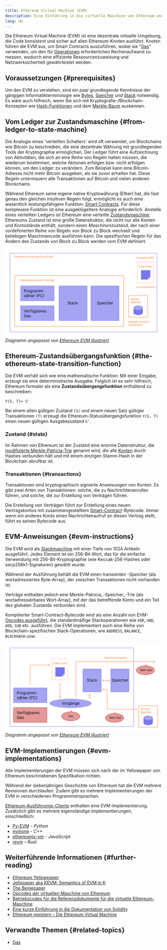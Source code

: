 ```yaml
---
title: Ethereum Virtual Machine (EVM)
description: Eine Einführung in die virtuelle Maschine von Ethereum und wie sie sich auf Zustand, Transaktionen und Smart Contracts bezieht.
lang: de
---
```


Die Ethereum Virtual Machine (EVM) ist eine dezentrale virtuelle Umgebung, die Code konsistent und sicher auf allen Ethereum-Knoten ausführt. Knoten führen die EVM aus, um Smart Contracts auszuführen, wobei sie "[Gas](/gas/)" verwenden, um den für [Operationen](/developers/docs/evm/opcodes/) erforderlichen Rechenaufwand zu messen, wodurch eine effiziente Ressourcenzuweisung und Netzwerksicherheit gewährleistet werden.

## Voraussetzungen {#prerequisites}

Um den EVM zu verstehen, sind ein paar grundlegende Kenntnisse der gängigen Informatikterminologie wie [Bytes](https://wikipedia.org/wiki/Byte), [Speicher](https://wikipedia.org/wiki/Computer_memory) und [Stack](https://wikipedia.org/wiki/Stack_(abstract_data_type)) notwendig. Es wäre auch hilfreich, wenn Sie sich mit Kryptografie-/Blockchain-Konzepten wie [Hash-Funktionen](https://wikipedia.org/wiki/Cryptographic_hash_function) und dem [Merkle-Baum](https://wikipedia.org/wiki/Merkle_tree) auskennen.

## Vom Ledger zur Zustandsmaschine {#from-ledger-to-state-machine}

Die Analogie eines 'verteilten Schalters' wird oft verwendet, um Blockchains wie Bitcoin zu beschreiben, die eine dezentrale Währung mit grundlegenden Tools der Kryptographie ermöglichen. Der Ledger führt eine Aufzeichnung von Aktivitäten, die sich an eine Reihe von Regeln halten müssen, die wiederum bestimmen, welche Aktionen erfolgen bzw. nicht erfolgen können, um den Ledger zu verändern. Zum Beispiel kann eine Bitcoin-Adresse nicht mehr Bitcoin ausgeben, als sie zuvor erhalten hat. Diese Regeln untermauern alle Transaktionen auf Bitcoin und vielen anderen Blockchains.

Während Ethereum seine eigene native Kryptowährung (Ether) hat, die fast genau den gleichen intuitiven Regeln folgt, ermöglicht es auch eine wesentlich leistungsfähigere Funktion: [Smart Contracts](/developers/docs/smart-contracts/). Für diese komplexere Funktion ist eine ausgeklügeltere Analogie erforderlich. Anstelle eines verteilten Ledgers ist Ethereum eine verteilte [Zustandsmaschine](https://wikipedia.org/wiki/Finite-state_machine). Ethereums Zustand ist eine große Datenstruktur, die nicht nur alle Konten und Kontostände enthält, sondern einen _Maschinenzustand_, der nach einer vordefinierten Reihe von Regeln von Block zu Block wechselt und beliebigen Maschinencode ausführen kann. Die spezifischen Regeln für das Ändern des Zustands von Block zu Block werden vom EVM definiert.

![Ein Diagramm, das die Funktionsweise eines Kontos zeigt](./evm.png) _Diagramm angepasst von [Ethereum EVM illustriert](https://takenobu-hs.github.io/downloads/ethereum_evm_illustrated.pdf)_

## Ethereum-Zustandsübergangsfunktion {#the-ethereum-state-transition-function}

Die EVM verhält sich wie eine mathematische Funktion: Mit einer Eingabe, erzeugt sie eine deterministische Ausgabe. Folglich ist es sehr hilfreich, Ethereum formaler als eine **Zustandsübergangsfunktion** enthaltend zu beschreiben:

```
Y(S, T)= S'
```

Bei einem alten gültigen Zustand `(S)` und einem neuen Satz gültiger Transaktionen `(T)` erzeugt die Ethereum-Statusübergangsfunktion `Y(S, T)` einen neuen gültigen Ausgabezustand `S'`.

### Zustand {#state}

Im Rahmen von Ethereum ist der Zustand eine enorme Datenstruktur, die [ modifizierte Merkle-Patricia-Trie](/developers/docs/data-structures-and-encoding/patricia-merkle-trie/) genannt wird, die alle [Konten](/developers/docs/accounts/) durch Hashes verbunden hält und mit einem einzigen Stamm-Hash in der Blockchain abrufbar ist.

### Transaktionen {#transactions}

Transaktionen sind kryptographisch signierte Anweisungen von Konten. Es gibt zwei Arten von Transaktionen: solche, die zu Nachrichtenanrufen führen, und solche, die zur Erstellung von Verträgen führen.

Die Erstellung von Verträgen führt zur Erstellung eines neuen Vertragskontos mit zusammengestelltem [Smart-Contract](/developers/docs/smart-contracts/anatomy/)-Bytecode. Immer wenn ein anderes Konto einen Nachrichtenaufruf an diesen Vertrag stellt, führt es seinen Bytecode aus.

## EVM-Anweisungen {#evm-instructions}

Die EVM wird als [Stackmaschine](https://wikipedia.org/wiki/Stack_machine) mit einer Tiefe von 1024 Artikeln ausgeführt. Jedes Element ist ein 256-Bit-Wort, das für die einfache Verwendung mit 256-Bit-Kryptographie (wie Keccak-256-Hashes oder secp256k1-Signaturen) gewählt wurde.

Während der Ausführung behält die EVM einen transienten _-Speicher_ (als wortadressiertes Byte-Array), der zwischen Transaktionen nicht vorhanden ist.

Verträge enthalten jedoch eine Merkle-Patricia_-Speicher_-Trie (als wortadressierbares Wort-Array), mit der das betreffende Konto und ein Teil des globalen Zustands verbunden sind.

Kompilierter Smart-Contract-Bytecode wird als eine Anzahl von EVM-[Opcodes ausgeführt](/developers/docs/evm/opcodes), die standardmäßige Stackoperationen wie `XOR`, `UND`, `ADD`, `SUB` etc. ausführen. Die EVM implementiert auch eine Reihe von Blockchain-spezifischen Stack-Operationen, wie `ADDRESS`, `BALANCE`, `BLOCKHASH` usw.

![Ein Diagramm, das zeigt, wo Gas im EVM-Betrieb benötigt wird](../gas/gas.png) _Diagramm angepasst von [Ethereum EVM illustriert](https://takenobu-hs.github.io/downloads/ethereum_evm_illustrated.pdf)_

## EVM-Implementierungen {#evm-implementations}

Alle Implementierungen der EVM müssen sich nach der im Yellowpaper von Ethereum beschriebenen Spezifikation richten.

Während der siebenjährigen Geschichte von Ethereum hat die EVM mehrere Revisionen durchlaufen. Zudem gibt es mehrere Implementierungen der EVM in verschiedenen Programmiersprachen.

[Ethereum-Ausführungs-Clients](/developers/docs/nodes-and-clients/#execution-clients) enthalten eine EVM-Implementierung. Zusätzlich gibt es mehrere eigenständige Implementierungen, einschließlich:

- [Py-EVM](https://github.com/ethereum/py-evm) - _Python_
- [evmone](https://github.com/ethereum/evmone) - _C++_
- [ethereumjs-vm](https://github.com/ethereumjs/ethereumjs-vm) - _JavaScript_
- [revm](https://github.com/bluealloy/revm) – _Rust_

## Weiterführende Informationen {#further-reading}

- [Ethereum Yellowpaper](https://ethereum.github.io/yellowpaper/paper.pdf)
- [Jellopaper aka KEVM: Semantics of EVM in K](https://jellopaper.org/)
- [The Beigepaper](https://github.com/chronaeon/beigepaper)
- [Opcodes der virtuellen Maschine von Ethereum](https://www.ethervm.io/)
- [Betriebscodes für die Referenzdokumente für die virtuelle Ethereum-Maschine](https://www.evm.codes/)
- [Eine kurze Einführung in die Dokumentation von Solidity](https://docs.soliditylang.org/en/latest/introduction-to-smart-contracts.html#index-6)
- [Ethereum meistern – Die Ethereum Virtual Machine](https://github.com/ethereumbook/ethereumbook/blob/develop/13evm.asciidoc)

## Verwandte Themen {#related-topics}

- [Gas](/developers/docs/gas/)
